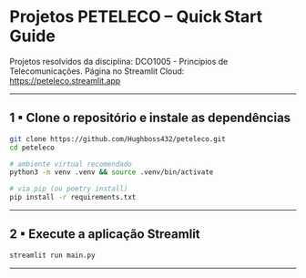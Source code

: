 # Projetos PETELECO – Quick Start Guide

Projetos resolvidos da disciplina: DCO1005 - Princípios de Telecomunicações.
Página no Streamlit Cloud: https://peteleco.streamlit.app

---

## 1 ▪ Clone o repositório e instale as dependências

```bash
git clone https://github.com/Hughboss432/peteleco.git
cd peteleco

# ambiente virtual recomendado
python3 -m venv .venv && source .venv/bin/activate

# via pip (ou poetry install)
pip install -r requirements.txt
```

---

## 2 ▪ Execute a aplicação Streamlit

```bash
streamlit run main.py
```

---